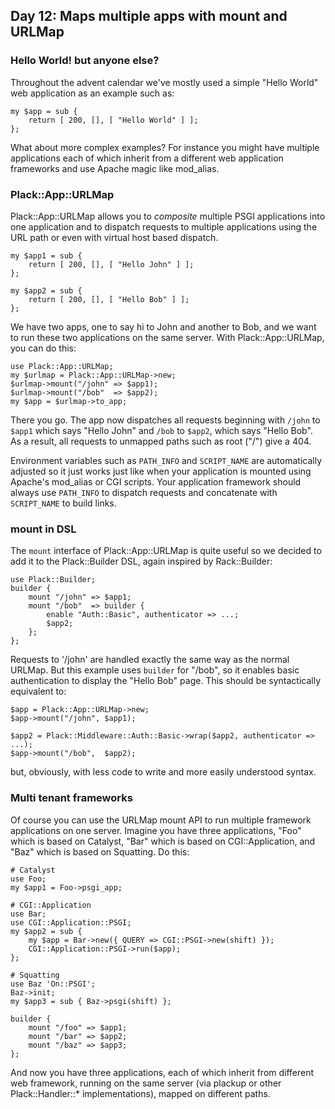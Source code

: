 ## Day 12: Maps multiple apps with mount and URLMap

### Hello World! but anyone else?

Throughout the advent calendar we've mostly used a simple "Hello World" web application as an example such as:

    my $app = sub {
        return [ 200, [], [ "Hello World" ] ];
    };

What about more complex examples? For instance you might have multiple applications each of which inherit from a different web application frameworks and use Apache magic like mod_alias.

### Plack::App::URLMap

Plack::App::URLMap allows you to *composite* multiple PSGI applications into one application and to dispatch requests to multiple applications using the URL path or even with virtual host based dispatch.

    my $app1 = sub {
        return [ 200, [], [ "Hello John" ] ];
    };

    my $app2 = sub {
        return [ 200, [], [ "Hello Bob" ] ];
    };

We have two apps, one to say hi to John and another to Bob, and we want to run these two applications on the same server. With Plack::App::URLMap, you can do this:

    use Plack::App::URLMap;
    my $urlmap = Plack::App::URLMap->new;
    $urlmap->mount("/john" => $app1);
    $urlmap->mount("/bob"  => $app2);
    my $app = $urlmap->to_app;

There you go. The app now dispatches all requests beginning with `/john` to `$app1` which says "Hello John" and `/bob` to `$app2`, which says "Hello Bob". As a result, all requests to unmapped paths such as root ("/") give a 404.

Environment variables such as `PATH_INFO` and `SCRIPT_NAME` are automatically adjusted so it just works just like when your application is mounted using Apache's mod_alias or CGI scripts. Your application framework should always use `PATH_INFO` to dispatch requests and concatenate with `SCRIPT_NAME` to build links.

### mount in DSL

The `mount` interface of Plack::App::URLMap is quite useful so we decided to add it to the Plack::Builder DSL, again inspired by Rack::Builder:

    use Plack::Builder;
    builder {
        mount "/john" => $app1;
        mount "/bob"  => builder {
            enable "Auth::Basic", authenticator => ...;
            $app2;
        };
    };

Requests to '/john' are handled exactly the same way as the normal URLMap. But this example uses `builder` for "/bob", so it enables basic authentication to display the "Hello Bob" page. This should be syntactically equivalent to:

    $app = Plack::App::URLMap->new;
    $app->mount("/john", $app1);

    $app2 = Plack::Middleware::Auth::Basic->wrap($app2, authenticator => ...);
    $app->mount("/bob",  $app2);

but, obviously, with less code to write and more easily understood syntax.

### Multi tenant frameworks

Of course you can use the URLMap mount API to run multiple framework applications on one server. Imagine you have three applications, "Foo" which is based on Catalyst, "Bar" which is based on CGI::Application, and "Baz" which is based on Squatting. Do this:

    # Catalyst
    use Foo;
    my $app1 = Foo->psgi_app;

    # CGI::Application
    use Bar;
    use CGI::Application::PSGI;
    my $app2 = sub {
        my $app = Bar->new({ QUERY => CGI::PSGI->new(shift) });
        CGI::Application::PSGI->run($app);
    };

    # Squatting
    use Baz 'On::PSGI';
    Baz->init;
    my $app3 = sub { Baz->psgi(shift) };

    builder {
        mount "/foo" => $app1;
        mount "/bar" => $app2;
        mount "/baz" => $app3;
    };

And now you have three applications, each of which inherit from different web framework, running on the same server (via plackup or other Plack::Handler::* implementations), mapped on different paths.
